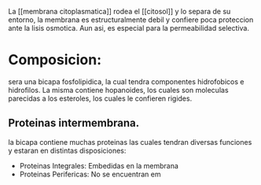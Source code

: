 La [[membrana citoplasmatica]] rodea el [[citosol]] y lo separa de su entorno, la membrana es estructuralmente debil y confiere poca proteccion ante la lisis osmotica. Aun asi, es especial para la permeabilidad selectiva.

# Composicion:
sera una bicapa fosfolipidica, la cual tendra componentes hidrofobicos e hidrofilos. La misma contiene  hopanoides, los cuales son moleculas parecidas a los esteroles, los cuales le confieren rigides.
## Proteinas intermembrana.
la bicapa contiene muchas proteinas las cuales tendran diversas funciones y estaran en distintas disposiciones:
 - Proteinas Integrales: 
Embedidas en la membrana
 - Proteinas Perifericas:
No se encuentran em